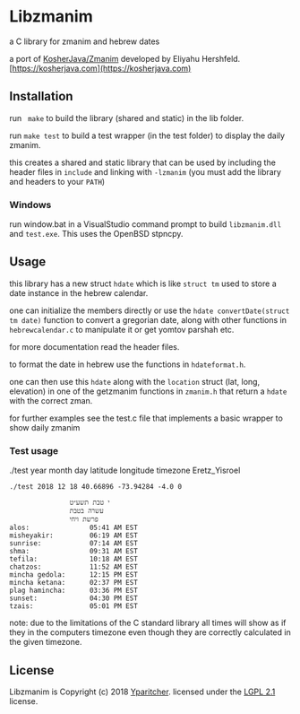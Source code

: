 # Libzmanim

a C library for zmanim and hebrew dates

a port of [KosherJava/Zmanim](https://github.com/KosherJava/zmanim) developed by Eliyahu Hershfeld. [https://kosherjava.com](https://kosherjava.com)

## Installation

run ` make` to build the library (shared and static) in the lib folder.

run `make test` to build a test wrapper (in the test folder) to display the daily zmanim.

this creates a shared and static library that can be used by including the header files in `include` and linking with `-lzmanim` (you must add the library and headers to your `PATH`)

### Windows

run window.bat in a VisualStudio command prompt to build `libzmanim.dll` and `test.exe`. This uses the OpenBSD stpncpy.

## Usage

this library has a new struct `hdate` which is like `struct tm` used to store a date instance in the hebrew calendar.

one can initialize the members directly or use the `hdate convertDate(struct tm date)` function to convert a gregorian date, along with other functions in `hebrewcalendar.c` to manipulate it or get yomtov parshah etc.

for more documentation read the header files.

to format the date in hebrew use the functions in `hdateformat.h`.

one can then use this `hdate` along with the `location` struct (lat, long, elevation) in one of the getzmanim functions in `zmanim.h` that return a `hdate` with the correct zman.

for further examples see the test.c file that implements a basic wrapper to show daily zmanim

### Test usage

./test year month day latitude longitude timezone Eretz_Yisroel
```
./test 2018 12 18 40.66896 -73.94284 -4.0 0

               י טבת תשע״ט
               עשרה בטבת
               פרשת ויחי
alos:               05:41 AM EST
misheyakir:         06:19 AM EST
sunrise:            07:14 AM EST
shma:               09:31 AM EST
tefila:             10:18 AM EST
chatzos:            11:52 AM EST
mincha gedola:      12:15 PM EST
mincha ketana:      02:37 PM EST
plag hamincha:      03:36 PM EST
sunset:             04:30 PM EST
tzais:              05:01 PM EST
```

note: due to the limitations of the C standard library all times will show as if they in the computers timezone even though they are correctly calculated in the given timezone.

## License
Libzmanim is Copyright (c) 2018 [Yparitcher](https://github.com/yparitcher).
licensed under the [LGPL 2.1](https://opensource.org/licenses/LGPL-2.1) license. 
